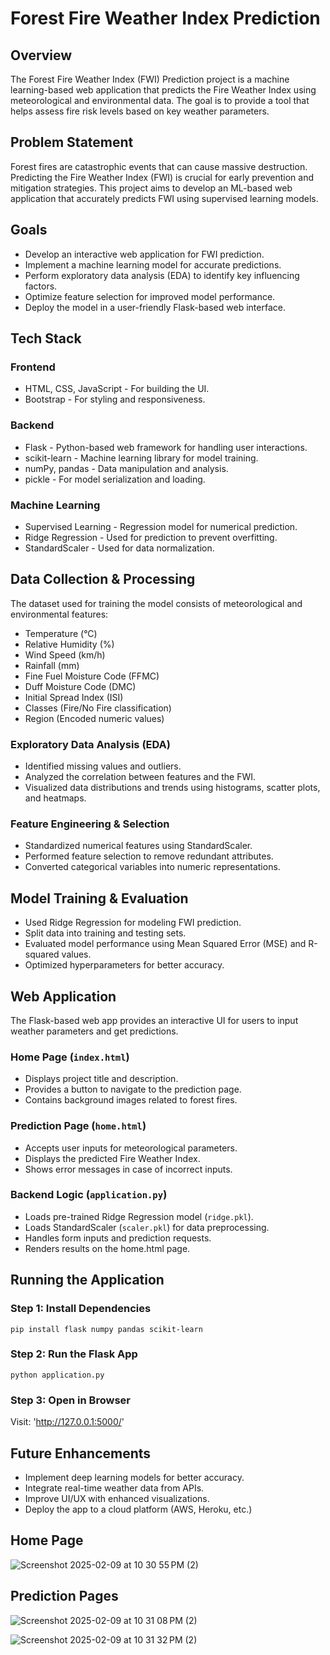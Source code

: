 # Forest Fire Weather Index Prediction

## Overview
The Forest Fire Weather Index (FWI) Prediction project is a machine learning-based web application that predicts the Fire Weather Index using meteorological and environmental data. The goal is to provide a tool that helps assess fire risk levels based on key weather parameters.

## Problem Statement
Forest fires are catastrophic events that can cause massive destruction. Predicting the Fire Weather Index (FWI) is crucial for early prevention and mitigation strategies. This project aims to develop an ML-based web application that accurately predicts FWI using supervised learning models.

## Goals
- Develop an interactive web application for FWI prediction.
- Implement a machine learning model for accurate predictions.
- Perform exploratory data analysis (EDA) to identify key influencing factors.
- Optimize feature selection for improved model performance.
- Deploy the model in a user-friendly Flask-based web interface.

## Tech Stack

### Frontend
- HTML, CSS, JavaScript - For building the UI.
- Bootstrap - For styling and responsiveness.

### Backend
- Flask - Python-based web framework for handling user interactions.
- scikit-learn - Machine learning library for model training.
- numPy, pandas - Data manipulation and analysis.
- pickle - For model serialization and loading.

### Machine Learning
- Supervised Learning - Regression model for numerical prediction.
- Ridge Regression - Used for prediction to prevent overfitting.
- StandardScaler - Used for data normalization.

## Data Collection & Processing
The dataset used for training the model consists of meteorological and environmental features:
- Temperature (°C)
- Relative Humidity (%)
- Wind Speed (km/h)
- Rainfall (mm)
- Fine Fuel Moisture Code (FFMC)
- Duff Moisture Code (DMC)
- Initial Spread Index (ISI)
- Classes (Fire/No Fire classification)
- Region (Encoded numeric values)

### Exploratory Data Analysis (EDA)
- Identified missing values and outliers.
- Analyzed the correlation between features and the FWI.
- Visualized data distributions and trends using histograms, scatter plots, and heatmaps.

### Feature Engineering & Selection
- Standardized numerical features using StandardScaler.
- Performed feature selection to remove redundant attributes.
- Converted categorical variables into numeric representations.

## Model Training & Evaluation
- Used Ridge Regression for modeling FWI prediction.
- Split data into training and testing sets.
- Evaluated model performance using Mean Squared Error (MSE) and R-squared values.
- Optimized hyperparameters for better accuracy.

## Web Application
The Flask-based web app provides an interactive UI for users to input weather parameters and get predictions.

### Home Page (`index.html`)
- Displays project title and description.
- Provides a button to navigate to the prediction page.
- Contains background images related to forest fires.

### Prediction Page (`home.html`)
- Accepts user inputs for meteorological parameters.
- Displays the predicted Fire Weather Index.
- Shows error messages in case of incorrect inputs.

### Backend Logic (`application.py`)
- Loads pre-trained Ridge Regression model (`ridge.pkl`).
- Loads StandardScaler (`scaler.pkl`) for data preprocessing.
- Handles form inputs and prediction requests.
- Renders results on the home.html page.

## Running the Application
### Step 1: Install Dependencies
```
pip install flask numpy pandas scikit-learn
```

### Step 2: Run the Flask App
```
python application.py
```

### Step 3: Open in Browser
Visit: 'http://127.0.0.1:5000/'

## Future Enhancements
- Implement deep learning models for better accuracy.
- Integrate real-time weather data from APIs.
- Improve UI/UX with enhanced visualizations.
- Deploy the app to a cloud platform (AWS, Heroku, etc.)

## Home Page
![Screenshot 2025-02-09 at 10 30 55 PM (2)](https://github.com/user-attachments/assets/072521f7-96bf-48a6-8508-15583efc1b2e)


## Prediction Pages
![Screenshot 2025-02-09 at 10 31 08 PM (2)](https://github.com/user-attachments/assets/c1819ced-d6fe-4c50-86fb-0b03be49f3a4)

![Screenshot 2025-02-09 at 10 31 32 PM (2)](https://github.com/user-attachments/assets/2e632c70-fe03-419a-8e60-266b26ee9698)


